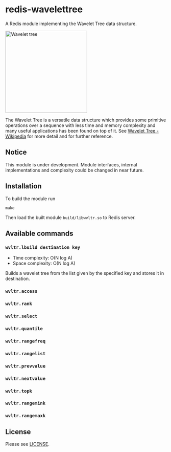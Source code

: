 # redis-wavelettree

A Redis module implementing the Wavelet Tree data structure.

<a title="By Giuseppe Ottaviano (Own work) [CC BY-SA 3.0 (http://creativecommons.org/licenses/by-sa/3.0)], via Wikimedia Commons" href="https://commons.wikimedia.org/wiki/File%3AWavelet_tree.png"><img width="256" alt="Wavelet tree" src="https://upload.wikimedia.org/wikipedia/commons/0/01/Wavelet_tree.png"/></a>

The Wavelet Tree is a versatile data structure which provides some primitive operations over a sequence with less time and memory complexity and many useful applications has been found on top of it.
See [Wavelet Tree - Wikipedia](https://en.wikipedia.org/wiki/Wavelet_Tree) for more detail and for further reference.

## Notice

This module is under development. Module interfaces, internal implementations and complexity could be changed in near future.

## Installation

To build the module run

```
make
```

Then load the built module `build/libwvltr.so` to Redis server.

## Available commands

### `wvltr.lbuild destination key`

- Time complexity: O(N log A)
- Space complexity: O(N log A)

Builds a wavelet tree from the list given by the specified key and stores it in destination.

### `wvltr.access`

### `wvltr.rank`

### `wvltr.select`

### `wvltr.quantile`

### `wvltr.rangefreq`

### `wvltr.rangelist`

### `wvltr.prevvalue`

### `wvltr.nextvalue`

### `wvltr.topk`

### `wvltr.rangemink`

### `wvltr.rangemaxk`

## License

Please see [LICENSE](https://github.com/saidie/redis-wavelettree/blob/master/LICENSE).
